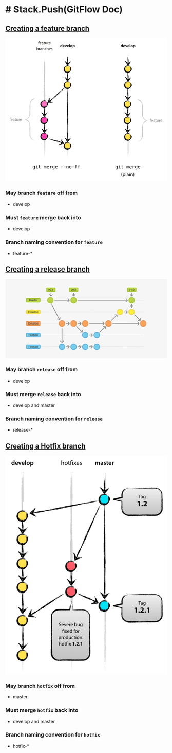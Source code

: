 # # Stack.Push(GitFlow Doc\)

## [Creating a feature branch](#creating-a-feature-branch)

![git-flow-feature]

### May branch `feature` off from

- develop

### Must `feature` merge back into

- develop

### Branch naming convention for `feature`

- feature-\*

## [Creating a release branch](#creating-a-release-branch)

![git-flow-release]

### May branch `release` off from

- develop

### Must merge `release` back into

- develop and master

### Branch naming convention for `release`

- release-\*

## [Creating a Hotfix branch](#creating-a-hotfix-branch)

![git-flow-hotfix]

### May branch `hotfix` off from

- master

### Must merge `hotfix` back into

- develop and master

### Branch naming convention for `hotfix`

- hotfix-\*

<!-- image links -->

[git-flow-feature]: ../../assets/ops/svc/git-flow-feature.png
[git-flow-release]: ../../assets/ops/svc/git-flow-release.png
[git-flow-hotfix]: ../../assets/ops//svc/git-flow-hotfix.png
